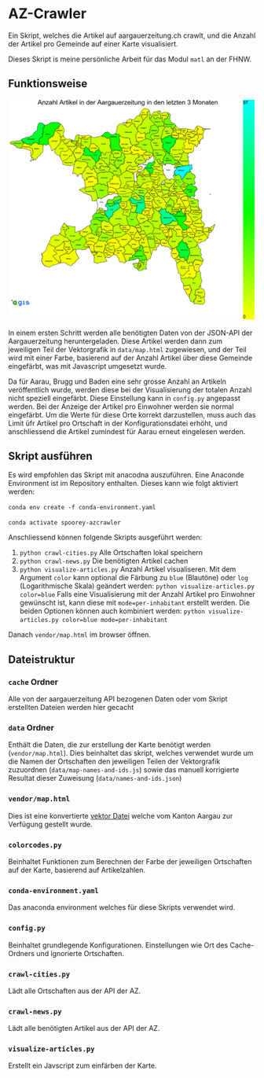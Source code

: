# AZ-Crawler
Ein Skript, welches die Artikel auf aargauerzeitung.ch crawlt, und die Anzahl der Artikel pro Gemeinde auf einer Karte visualisiert.

Dieses Skript is meine persönliche Arbeit für das Modul `matl` an der FHNW.

## Funktionsweise

![Beispiel Karte](data/example.png)

In einem ersten Schritt werden alle benötigten Daten von der JSON-API der Aargauerzeitung heruntergeladen.
Diese Artikel werden dann zum jeweiligen Teil der Vektorgrafik in  `data/map.html` zugewiesen, und der Teil wird mit einer Farbe, basierend auf der Anzahl Artikel über diese Gemeinde eingefärbt, was mit Javascript umgesetzt wurde.

Da für Aarau, Brugg und Baden eine sehr grosse Anzahl an Artikeln veröffentlich wurde, werden diese bei der Visualisierung der totalen Anzahl nicht speziell eingefärbt. Diese Einstellung kann in `config.py` angepasst werden. Bei der Anzeige der Artikel pro Einwohner werden sie normal eingefärbt.
Um die Werte für diese Orte korrekt darzustellen, muss auch das Limit üfr Artikel pro Ortschaft in der Konfigurationsdatei erhöht, und anschliessend die Artikel zumindest für Aarau erneut eingelesen werden.

## Skript ausführen
Es wird empfohlen das Skript mit anacodna auszuführen. Eine Anaconde Environment ist im Repository enthalten.
Dieses kann wie folgt aktiviert werden:

`conda env create -f conda-environment.yaml`

`conda activate spoorey-azcrawler`

Anschliessend können folgende Skripts ausgeführt werden:
1. `python crawl-cities.py` Alle Ortschaften lokal speichern
2. `python crawl-news.py` Die benötigten Artikel cachen
3. `python visualize-articles.py` Anzahl Artikel visualiseren. Mit dem Argument `color` kann optional die Färbung zu `blue` (Blautöne) oder `log` (Logarithmische Skala) geändert werden: `python visualize-articles.py color=blue`
Falls eine Visualisierung mit der Anzahl Artikel pro Einwohner gewünscht ist, kann diese mit `mode=per-inhabitant` erstellt werden.
Die beiden Optionen können auch kombiniert werden: `python visualize-articles.py color=blue mode=per-inhabitant`

Danach `vendor/map.html` im browser öffnen.

## Dateistruktur
### `cache` Ordner
Alle von der aargauerzeitung API bezogenen Daten oder vom Skript erstellten Dateien werden hier gecacht
### `data` Ordner
Enthält die Daten, die zur erstellung der Karte benötigt werden (`vendor/map.html`). Dies beinhaltet das skript, welches verwendet wurde um die Namen der Ortschaften den jeweiligen Teilen der Vektorgrafik zuzuordnen (`data/map-names-and-ids.js`) sowie das manuell korrigierte Resultat dieser Zuweisung (`data/names-and-ids.json`)
### `vendor/map.html`
Dies ist eine konvertierte [vektor Datei](https://www.ag.ch/de/dfr/geoportal/themenkarten/download/Kartendownload.jsp) welche vom Kanton Aargau zur Verfügung gestellt wurde.
### `colorcodes.py`
Beinhaltet Funktionen zum Berechnen der Farbe der jeweiligen Ortschaften auf der Karte, basierend auf Artikelzahlen.
### `conda-environment.yaml`
Das anaconda environment welches für diese Skripts verwendet wird.
### `config.py`
Beinhaltet grundlegende Konfigurationen. Einstellungen wie Ort des Cache-Ordners und ignorierte Ortschaften.
### `crawl-cities.py`
Lädt alle Ortschaften aus der API der AZ.
### `crawl-news.py`
Lädt alle benötigten Artikel aus der API der AZ.
### `visualize-articles.py`
Erstellt ein Javscript zum einfärben der Karte.
